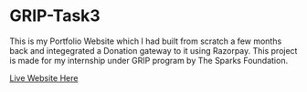 # GRIP-Task3
This is my Portfolio Website which I had built from scratch a few months back and integegrated a Donation gateway to it using Razorpay. This project is made for my internship under GRIP program by The Sparks Foundation.

<a href="https://grip-task3.vercel.app/">Live Website Here</a>
